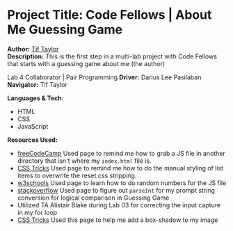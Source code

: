 # Project Title: Code Fellows | About Me Guessing Game 
**Author:** [Tif Taylor](https://github.com/tiftaylor)  
**Description:** This is the first step in a multi-lab project with Code Fellows that starts with a guessing game about me (the author)  

Lab 4 Collaborator | Pair Programming 
**Driver:** Darius Lee Pasilaban
**Navigator:** Tif Taylor

**Languages & Tech:**  
- HTML
- CSS
- JavaScript

**Resources Used:**  
- [freeCodeCamp](https://www.freecodecamp.org/news/link-javascript-to-html-with-the-src/) Used page to remind me how to grab a JS file in another directory that isn't where my `index.html` file is.
- [CSS Tricks](https://css-tricks.com/almanac/properties/l/list-style/) Used page to remind me how to do the manual styling of list items to overwrite the reset.css stripping.
- [w3schools](https://www.w3schools.com/js/js_random.asp) Used page to learn how to do random numbers for the JS file
- [stackoverflow](https://stackoverflow.com/questions/17907455/how-to-get-numeric-value-from-a-prompt-box) Used page to figure out `parseInt` for my prompt string conversion for logical comparison in Guessing Game
- Utilized TA Alistair Blake during Lab 03 for correcting the input capture in my for loop
- [CSS Tricks](https://css-tricks.com/almanac/properties/b/box-shadow/) Used this page to help me add a box-shadow to my image